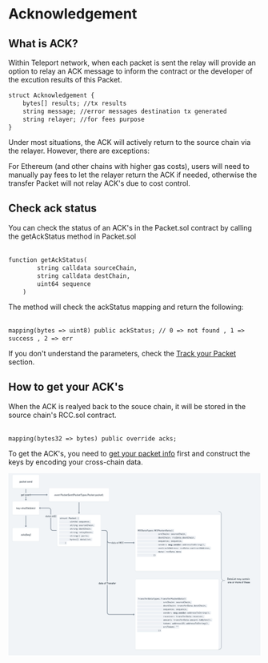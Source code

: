 <!--
order：1
-->

# Acknowledgement



## What is ACK?

Within Teleport network, when each packet is sent the relay will provide an option to relay an ACK message to inform the contract or the developer of the excution results of this Packet.

```solidity
struct Acknowledgement {
    bytes[] results; //tx results
    string message; //error messages destination tx generated
    string relayer; //for fees purpose
}
```

Under most situations, the ACK will actively return to the source chain via the relayer.
However, there are exceptions:

For Ethereum (and other chains with higher gas costs), users will need to manually pay fees to let the relayer return the ACK if needed, otherwise the transfer Packet will not relay ACK's due to cost control.

## Check ack status

You can check the status of an ACK's in the Packet.sol contract by calling the getAckStatus method in Packet.sol 

```solidity

function getAckStatus(
        string calldata sourceChain,
        string calldata destChain,
        uint64 sequence
    )
```

The method will check the ackStatus mapping and return the following:

```solidity

mapping(bytes => uint8) public ackStatus; // 0 => not found , 1 => success , 2 => err

```
If you don't understand the parameters, check the [Track your Packet](../Cross-Chain-Tracking/1Track.md) section.


## How to get your ACK's

When the ACK is realyed back to the souce chain, it will be stored in the source chain's RCC.sol contract.

```solidity

mapping(bytes32 => bytes) public override acks;

```

To get the ACK's, you need to [get your packet info](../Cross-Chain-Tracking/1Track.md) first and construct the keys by encoding your cross-chain data.


![How to reslove ACK](./ACKProcess.png)


